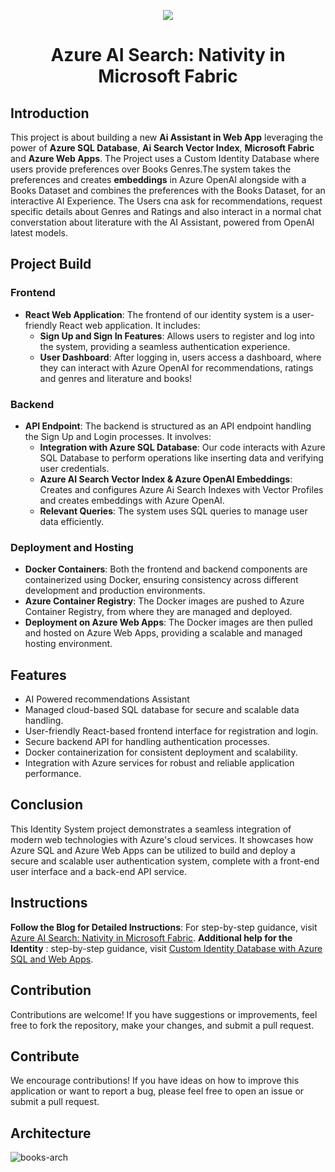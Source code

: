 <p align="center">
  <a href="https://skillicons.dev">
    <img src="https://skillicons.dev/icons?i=azure,react,nodejs,js,terraform,vscode" />
  </a>
</p>

<h1 align="center">Azure AI Search: Nativity in Microsoft Fabric</h1>

## Introduction

This project is about building a new **Ai Assistant in Web App** leveraging the power of **Azure SQL Database**, **Ai Search Vector Index**, **Microsoft Fabric** and **Azure Web Apps**. The Project uses a Custom Identity Database where users provide preferences over Books Genres.The system takes the preferences and creates **embeddings** in Azure OpenAI alongside with a Books Dataset and combines the preferences with the Books Dataset, for an interactive AI Experience. The Users cna ask for recommendations, request specific details about Genres and Ratings and also interact in a normal chat converstation about literature with the AI Assistant, powered from OpenAI latest models.

## Project Build

### Frontend

- **React Web Application**: The frontend of our identity system is a user-friendly React web application. It includes:
  - **Sign Up and Sign In Features**: Allows users to register and log into the system, providing a seamless authentication experience.
  - **User Dashboard**: After logging in, users access a dashboard, where they can interact with Azure OpenAI for recommendations, ratings and genres and literature and books!

### Backend

- **API Endpoint**: The backend is structured as an API endpoint handling the Sign Up and Login processes. It involves:
  - **Integration with Azure SQL Database**: Our code interacts with Azure SQL Database to perform operations like inserting data and verifying user credentials.
  - **Azure AI Search Vector Index & Azure OpenAI Embeddings**: Creates and configures Azure Ai Search Indexes with Vector Profiles and creates embeddings with Azure OpenAI.
  - **Relevant Queries**: The system uses SQL queries to manage user data efficiently.

### Deployment and Hosting

- **Docker Containers**: Both the frontend and backend components are containerized using Docker, ensuring consistency across different development and production environments.
- **Azure Container Registry**: The Docker images are pushed to Azure Container Registry, from where they are managed and deployed.
- **Deployment on Azure Web Apps**: The Docker images are then pulled and hosted on Azure Web Apps, providing a scalable and managed hosting environment.

## Features

- AI Powered recommendations Assistant
- Managed cloud-based SQL database for secure and scalable data handling.
- User-friendly React-based frontend interface for registration and login.
- Secure backend API for handling authentication processes.
- Docker containerization for consistent deployment and scalability.
- Integration with Azure services for robust and reliable application performance.

## Conclusion

This Identity System project demonstrates a seamless integration of modern web technologies with Azure's cloud services. It showcases how Azure SQL and Azure Web Apps can be utilized to build and deploy a secure and scalable user authentication system, complete with a front-end user interface and a back-end API service.
## Instructions
**Follow the Blog for Detailed Instructions**: For step-by-step guidance, visit [Azure AI Search: Nativity in Microsoft Fabric](https://www.cloudblogger.eu/2024/07/23/azure-ai-search-nativity-in-microsoft-fabric/).
**Additional help for the Identity** : step-by-step guidance, visit [Custom Identity Database with Azure SQL and Web Apps](https://www.cloudblogger.eu/2023/12/11/custom-identity-database-with-azure-sql-and-web-apps/).
## Contribution

Contributions are welcome! If you have suggestions or improvements, feel free to fork the repository, make your changes, and submit a pull request.


## Contribute
We encourage contributions! If you have ideas on how to improve this application or want to report a bug, please feel free to open an issue or submit a pull request.

## Architecture

![books-arch](https://github.com/user-attachments/assets/29c4a43d-b91e-4993-ba86-c289f2c8dfdd)

